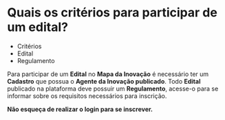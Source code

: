 # Quais os critérios para participar de um edital?

- Critérios
- Edital
- Regulamento


Para participar de um <b>Edital</b> no <b>Mapa da Inovação</b> é necessário ter um <b>Cadastro</b> que possua o <b>Agente da Inovação publicado</b>. 
Todo <b>Edital</b> publicado na plataforma deve possuir um <b>Regulamento</b>, acesse-o para se informar sobre os requisitos necessários para inscrição.

<b>Não esqueça de realizar o login para se inscrever.</b>